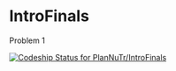 IntroFinals
===========

Problem 1

[ ![Codeship Status for PlanNuTr/IntroFinals](https://codeship.com/projects/cfe0ac00-5c12-0132-6ef2-0206f3c4d2b2/status)](https://codeship.com/projects/50657)
